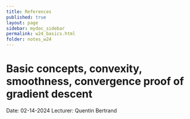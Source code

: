 ```yaml
---
title: References
published: true
layout: page
sidebar: mydoc_sidebar
permalink: w24_basics.html
folder: notes_w24
---
```


# Basic concepts, convexity, smoothness, convergence proof of gradient descent 
Date: 02-14-2024
Lecturer: Quentin Bertrand
